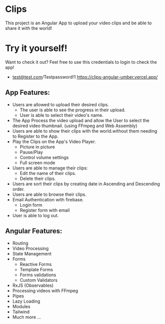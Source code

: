 # Clips

This project is an Angular App to upload your video clips and be able to share it with the world!

# Try it yourself!
Want to check it out? Feel free to use this credentials to login to check the app!
- test@test.com/Testpassword!1
https://clips-angular-umber.vercel.app/

## App Features:
- Users are allowed to upload their desired clips.
    - The user is able to see the progress in their upload.
    - User is able to select their video's name.
- The App Process the video upload and allow the User to select the desired video thumbnail. (using FFmpeg and Web Assembly)
- Users are able to show their clips with the world.without them needing to Register to the App.
- Play the Clips on the App's Video Player.
    - Picture in picture
    - Pause/Play 
    - Control volume settings
    - Full screen mode
- Users are able to manage their clips: 
   - Edit the name of their clips.
   - Delete their clips. 
- Users are sort their clips by creating date in Ascending and Descending order.
- Users are able to browse their clips.
- Email Authentication with firebase.
    - Login form
    - Register form with email
- User is able to log out.



## Angular Features: 
- Routing
- Video Processing
- State Management
- Forms
    - Reactive Forms
    - Template Forms
    - Forms validations
    - Custom Validators
- RxJS (Observables)
- Processing videos with FFmpeg
- Pipes
- Lazy Loading
- Modules
- Tailwind
- Much more ...
